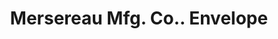 ---
doi: 10.7916/D8T4556H
date_other: '1894'
date_other_textual: '1894'
form: printed ephemera
genre:
- Envelopes
name:
- Mersereau Mfg. Co.
object_in_context_url: https://biggert.cul.columbia.edu/items/view/ave_biggert_00860
subject_hierarchical_geographic:
- New York, New York, United States
subject_name:
- Mersereau Mfg. Co.
title: Mersereau Mfg. Co.. Envelope
sort_title: Mersereau Mfg. Co.. Envelope
call_number: ave_biggert_00860
coordinates:
- 40.69277777777778,-73.99027777777778
pid: ave_biggert_00860
identifiers: ave_biggert_00860
canvas_id: ldpd:396132
permalink: "/items/ave_biggert_00860/"
layout: iiif-image-page
---